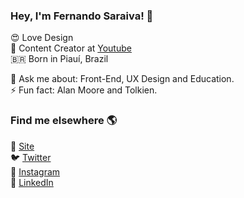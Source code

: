 ### Hey, I'm Fernando Saraiva! 👋

:heart_eyes: Love Design <br>
🍿 Content Creator at [Youtube](https://www.youtube.com/fernandosaraiva) <br>
🇧🇷 Born in Piauí, Brazil <br>

💬 Ask me about: Front-End, UX Design and Education. <br>
⚡ Fun fact: Alan Moore and Tolkien. <br>

### Find me elsewhere 🌎

🚀 [Site](https://fernandofront.github.io/links/) <br>
🐦 [Twitter](https://twitter.com/fernandsaraiva) <br>
📸 [Instagram](https://instagram.com/fernandosaraivadesign) <br>
💼 [LinkedIn](https://www.linkedin.com/in/fernandosaraivadesigner/) <br>

